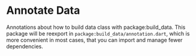 # Annotate Data

Annotations about how to build data class with package:build_data.
This package will be reexport in `package:build_data/annotation.dart`,
which is more convenient in most cases,
that you can import and manage fewer dependencies.
